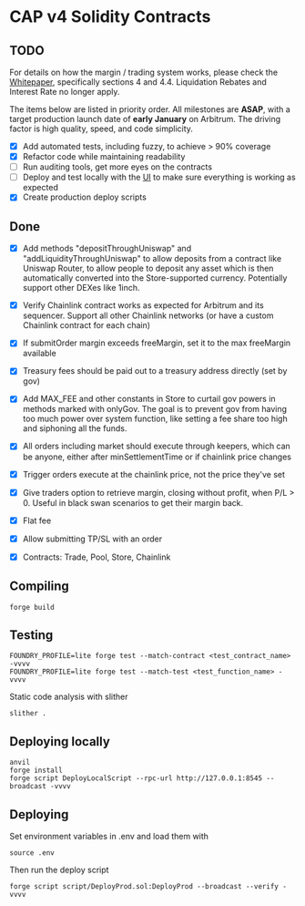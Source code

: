 # CAP v4 Solidity Contracts

## TODO

For details on how the margin / trading system works, please check the [Whitepaper](https://www.cap.finance/whitepaper.pdf), specifically sections 4 and 4.4. Liquidation Rebates and Interest Rate no longer apply.

The items below are listed in priority order. All milestones are **ASAP**, with a target production launch date of **early January** on Arbitrum. The driving factor is high quality, speed, and code simplicity.
 
- [x] Add automated tests, including fuzzy, to achieve > 90% coverage
- [x] Refactor code while maintaining readability
- [ ] Run auditing tools, get more eyes on the contracts
- [ ] Deploy and test locally with the [UI](https://github.com/capofficial/ui) to make sure everything is working as expected
- [x] Create production deploy scripts

## Done

- [x] Add methods "depositThroughUniswap" and "addLiquidityThroughUniswap" to allow deposits from a contract like Uniswap Router, to allow people to deposit any asset which is then automatically converted into the Store-supported currency. Potentially support other DEXes like 1inch.
- [x] Verify Chainlink contract works as expected for Arbitrum and its sequencer. Support all other Chainlink networks (or have a custom Chainlink contract for each chain)
- [x] If submitOrder margin exceeds freeMargin, set it to the max freeMargin available
- [x] Treasury fees should be paid out to a treasury address directly (set by gov)
- [x] Add MAX_FEE and other constants in Store to curtail gov powers in methods marked with onlyGov. The goal is to prevent gov from having too much power over system function, like setting a fee share too high and siphoning all the funds.
- [x] All orders including market should execute through keepers, which can be anyone, either after minSettlementTime or if chainlink price changes
- [x] Trigger orders execute at the chainlink price, not the price they've set
- [x] Give traders option to retrieve margin, closing without profit, when P/L > 0. Useful in black swan scenarios to get their margin back.
- [x] Flat fee
- [x] Allow submitting TP/SL with an order
- [x] Contracts: Trade, Pool, Store, Chainlink


## Compiling

```
forge build
```

## Testing

```
FOUNDRY_PROFILE=lite forge test --match-contract <test_contract_name> -vvvv
FOUNDRY_PROFILE=lite forge test --match-test <test_function_name> -vvvv
```

Static code analysis with slither
```
slither .
```

## Deploying locally

```
anvil
forge install
forge script DeployLocalScript --rpc-url http://127.0.0.1:8545 --broadcast -vvvv
```

## Deploying

Set environment variables in .env and load them with
```
source .env
```
Then run the deploy script
```
forge script script/DeployProd.sol:DeployProd --broadcast --verify -vvvv
```